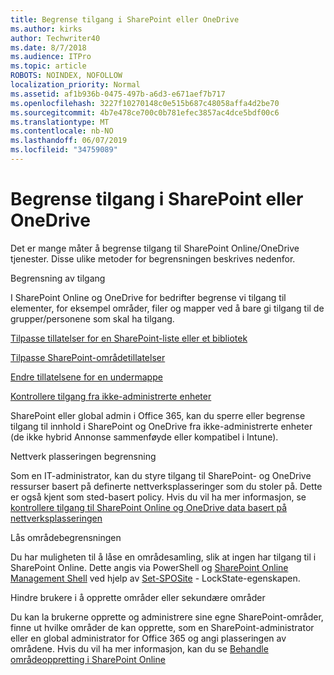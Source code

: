 ```yaml
---
title: Begrense tilgang i SharePoint eller OneDrive
ms.author: kirks
author: Techwriter40
ms.date: 8/7/2018
ms.audience: ITPro
ms.topic: article
ROBOTS: NOINDEX, NOFOLLOW
localization_priority: Normal
ms.assetid: af1b936b-0475-497b-a6d3-e671aef7b717
ms.openlocfilehash: 3227f10270148c0e515b687c48058affa4d2be70
ms.sourcegitcommit: 4b7e478ce700c0b781efec3857ac4dce5bdf00c6
ms.translationtype: MT
ms.contentlocale: nb-NO
ms.lasthandoff: 06/07/2019
ms.locfileid: "34759089"
---
```

# <a name="restrict-access-in-sharepoint-or-onedrive"></a>Begrense tilgang i SharePoint eller OneDrive

Det er mange måter å begrense tilgang til SharePoint Online/OneDrive tjenester. Disse ulike metoder for begrensningen beskrives nedenfor. 

Begrensning av tilgang

I SharePoint Online og OneDrive for bedrifter begrense vi tilgang til elementer, for eksempel områder, filer og mapper ved å bare gi tilgang til de grupper/personene som skal ha tilgang.

[Tilpasse tillatelser for en SharePoint-liste eller et bibliotek](https://support.office.com/article/Customize-permissions-for-a-SharePoint-list-or-library-02d770f3-59eb-4910-a608-5f84cc297782)

[Tilpasse SharePoint-områdetillatelser](https://docs.microsoft.com/sharepoint/customize-sharepoint-site-permissions)

[Endre tillatelsene for en undermappe](https://support.office.com/article/Change-the-permissions-on-a-subfolder-5427BD7C-F20A-4F75-8CF2-5359DD45A1A6)

[Kontrollere tilgang fra ikke-administrerte enheter](https://docs.microsoft.com/sharepoint/control-access-from-unmanaged-devices)

SharePoint eller global admin i Office 365, kan du sperre eller begrense tilgang til innhold i SharePoint og OneDrive fra ikke-administrerte enheter (de ikke hybrid Annonse sammenføyde eller kompatibel i Intune).

Nettverk plasseringen begrensning

Som en IT-administrator, kan du styre tilgang til SharePoint- og OneDrive ressurser basert på definerte nettverksplasseringer som du stoler på. Dette er også kjent som sted-basert policy. Hvis du vil ha mer informasjon, se [kontrollere tilgang til SharePoint Online og OneDrive data basert på nettverksplasseringen](https://docs.microsoft.com/sharepoint/control-access-based-on-network-location)

Lås områdebegrensningen 

Du har muligheten til å låse en områdesamling, slik at ingen har tilgang til i SharePoint Online. Dette angis via PowerShell og [SharePoint Online Management Shell](https://docs.microsoft.com/powershell/sharepoint/sharepoint-online/connect-sharepoint-online?view=sharepoint-ps) ved hjelp av [Set-SPOSite](https://docs.microsoft.com/powershell/module/sharepoint-online/set-sposite?view=sharepoint-ps) - LockState-egenskapen.

Hindre brukere i å opprette områder eller sekundære områder

Du kan la brukerne opprette og administrere sine egne SharePoint-områder, finne ut hvilke områder de kan opprette, som en SharePoint-administrator eller en global administrator for Office 365 og angi plasseringen av områdene. Hvis du vil ha mer informasjon, kan du se [Behandle områdeoppretting i SharePoint Online](https://docs.microsoft.com/sharepoint/manage-site-creation)

